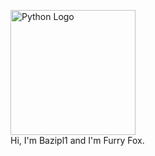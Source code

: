 <figure>
  <img src="https://media.stickerswiki.app/foxflea/38698.512.webp" width="200" alt="Python Logo">
  <figcaption>Hi, I'm Bazipl1 and I'm Furry Fox.</figcaption>
</figure>

